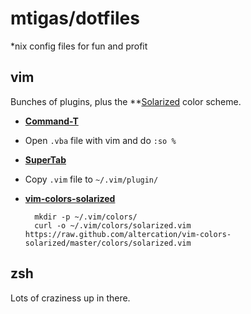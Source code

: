 # mtigas/dotfiles

*nix config files for fun and profit

## vim

Bunches of plugins, plus the **[Solarized][solarized] color scheme.

[solarized]: http://ethanschoonover.com/solarized/

* **[Command-T](http://www.vim.org/scripts/script.php?script_id=3025)**
 * Open `.vba` file with vim and do `:so %`
* **[SuperTab](http://www.vim.org/scripts/script.php?script_id=182)**
 * Copy `.vim` file to `~/.vim/plugin/`
* **[vim-colors-solarized](http://ethanschoonover.com/solarized/vim-colors-solarized)**

        mkdir -p ~/.vim/colors/
        curl -o ~/.vim/colors/solarized.vim https://raw.github.com/altercation/vim-colors-solarized/master/colors/solarized.vim

## zsh

Lots of craziness up in there.

